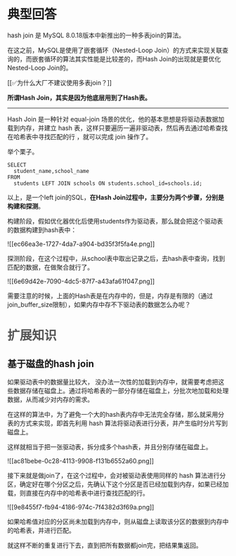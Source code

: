 # 典型回答


hash join<font style="color:rgb(34, 34, 34);"> 是 MySQL 8.0.18版本中新推出的一种多表join的算法。</font>



在这之前，MySQL是使用了嵌套循环（Nested-Loop Join）的方式来实现关联查询的，而嵌套循环的算法其实性能是比较差的，而Hash Join的出现就是要优化Nested-Loop Join的。



[[✅为什么大厂不建议使用多表join？]]



**所谓Hash Join，其实是因为他底层用到了Hash表。**

****

Hash Join 是一种针对 equal-join 场景的优化，他的基本思想是将驱动表数据加载到内存，并建立 hash 表，这样只要遍历一遍非驱动表，然后再去通过哈希查找在哈希表中寻找匹配的行<font style="color:rgb(55, 65, 81);background-color:rgb(247, 247, 248);"> </font>，就可以完成 join 操作了。



举个栗子。



```plain
SELECT
  student_name,school_name
FROM
  students LEFT JOIN schools ON students.school_id=schools.id;
```



以上，是一个left join的SQL，**在Hash Join过程中，主要分为两个步骤，分别是构建和探测**。



构建阶段，假如优化器优化后使用students作为驱动表，那么就会把这个驱动表的数据构建到hash表中：



![[ec66ea3e-1727-4da7-a904-bd35f3f5fa4e.png]]



探测阶段，在这个过程中，从school表中取出记录之后，去hash表中查询，找到匹配的数据，在做聚合就行了。



![[6e69d42e-7090-4dc5-87f7-a43afa61f047.png]]



需要注意的时候，上面的Hash表是在内存中的，但是，内存是有限的（通过join_buffer_size限制），如果内存中存不下驱动表的数据怎么办呢？

# <font style="color:rgb(85, 85, 85);">扩展知识</font>


## 基于磁盘的hash join


如果驱动表中的数据量比较大， 没办法一次性的加载到内存中，就需要考虑把这些数据存储在磁盘上。通过将哈希表的一部分存储在磁盘上，分批次地加载和处理数据，从而减少对内存的需求。



在这样的算法中，为了避免一个大的hash表内存中无法完全存储，那么就采用分表的方式来实现，即首先利用 hash 算法将驱动表进行分表，并产生临时分片写到磁盘上。



这样就相当于把一张驱动表，拆分成多个hash表，并且分别存储在磁盘上。



![[ac81bebe-0c28-4113-9908-f131b6552a60.png]]



接下来就是做join了，在这个过程中，会对被驱动表使用同样的 hash 算法进行分区，确定好在哪个分区之后，先确认下这个分区是否已经加载到内存，如果已经加载，则直接在内存中的哈希表中进行查找匹配的行。



![[9e8455f7-fb94-4186-974c-7f4382d3f69a.png]]



如果哈希值对应的分区尚未加载到内存中，则从磁盘上读取该分区的数据到内存中的哈希表，并进行匹配。



就这样不断的重复进行下去，直到把所有数据都join完，把结果集返回。





